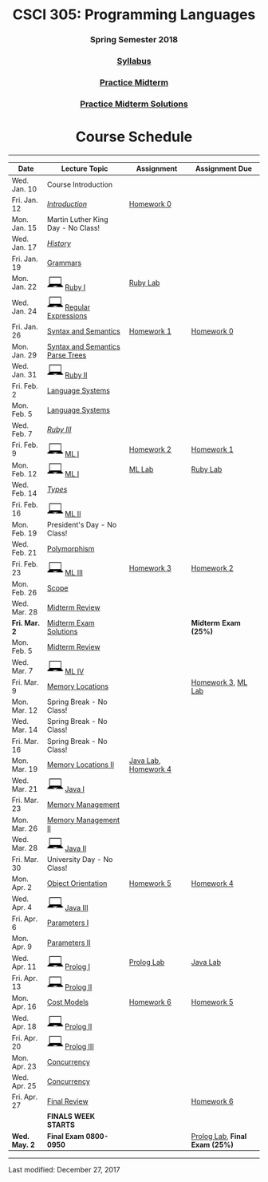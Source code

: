<div align="center">
<h1>CSCI 305: Programming Languages</h1>
<h3>Spring Semester 2018</h3>

<h3><a href="syllabus.html">Syllabus</a></h3>

<h3><a href="exams/midterm-practice.pdf">Practice Midterm</a></h3>

<h3><a href="exams/midterm-practice.html">Practice Midterm Solutions</a></h3>

<h1>Course Schedule</h1>
</div>

---

Date | Lecture Topic | Assignment | Assignment Due
---- | ------------- | --------------- | ------------
Wed. Jan. 10 | Course Introduction | &nbsp; | &nbsp;
Fri. Jan. 12 | *[Introduction](lectures/l02_intro.html)* | [Homework 0](homeworks/hw0.html) | &nbsp;
Mon. Jan. 15 | Martin Luther King Day - No Class! | &nbsp; | &nbsp;
Wed. Jan. 17 | *[History](lectures/l03_history.html)* | &nbsp; | &nbsp;
Fri. Jan. 19 | [Grammars](lectures/l04_grammars.html) | &nbsp; | &nbsp;
Mon. Jan. 22 | ![laptop](images/laptop.png) [Ruby I](lectures/l05_ruby1.html) | [Ruby Lab](homeworks/ruby_lab.html) | &nbsp;
Wed. Jan. 24 | ![laptop](images/laptop.png) [Regular Expressions](lectures/l06_ruby_regex.html) | &nbsp; | &nbsp;
Fri. Jan. 26 | [Syntax and Semantics](lectures/l07_syntax.html) | [Homework 1](homeworks/hw1.html) | [Homework 0](homeworks/hw0.html)
Mon. Jan. 29 | [Syntax and Semantics](lectures/l08_syntax.html) [Parse Trees](lectures/l08-1_parse_trees.html) | &nbsp; | &nbsp;
Wed. Jan. 31 | ![laptop](images/laptop.png) [Ruby II](lectures/l09_ruby2.html) | &nbsp; | &nbsp;
Fri. Feb. 2 | [Language Systems](lectures/l10_langsys.html) | &nbsp; | &nbsp;
Mon. Feb. 5 | [Language Systems](lectures/l12_langsys.html) | &nbsp; | &nbsp;
Wed. Feb. 7 | *[Ruby III](lectures/l11_ruby3.html)* | &nbsp; | &nbsp;
Fri. Feb. 9 | ![laptop](images/laptop.png) [ML I](lectures/l13_ml1.html) | [Homework 2](homeworks/hw2.html) | [Homework 1](homeworks/hw1.html)
Mon. Feb. 12 | ![laptop](images/laptop.png) [ML I](lectures/l14_ml1.html) | [ML Lab](homeworks/ml_lab.html) | [Ruby Lab](homeworks/ruby_lab.html)
Wed. Feb. 14 | *[Types](lectures/l15_types.html)* | &nbsp; | &nbsp;
Fri. Feb. 16 | ![laptop](images/laptop.png) [ML II](lectures/l16_ml2.html) | &nbsp; | &nbsp;
Mon. Feb. 19 | President's Day - No Class! | &nbsp; | &nbsp;
Wed. Feb. 21 | [Polymorphism](lectures/l17_polymorphism.html) | &nbsp; | &nbsp;
Fri. Feb. 23 | ![laptop](images/laptop.png) [ML III](lectures/l18_ml3.html) | [Homework 3](homeworks/hw3.html) | [Homework 2](homeworks/hw2.html)
Mon. Feb. 26 | [Scope](lectures/l19_scope.html) | &nbsp; | &nbsp;
Wed. Mar. 28 | [Midterm Review](lectures/l20_midtermrev.html) | &nbsp; |
**Fri. Mar. 2** | [Midterm Exam Solutions](lectures/l20.5_midterm_solutions.html) | &nbsp; | **Midterm Exam (25%)**
Mon. Feb. 5 | [Midterm Review](lectures/l21_scope.html) | &nbsp; | &nbsp;
Wed. Mar. 7 | ![laptop](images/laptop.png) [ML IV](lectures/l22_ml4.html) | &nbsp; | &nbsp;
Fri. Mar. 9 | [Memory Locations](lectures/l23_memoryloc.html) | &nbsp; | [Homework 3](homeworks/hw3.html), [ML Lab](homeworks/ml_lab.html)
Mon. Mar. 12 | Spring Break - No Class! | &nbsp; | &nbsp;
Wed. Mar. 14 | Spring Break - No Class! | &nbsp; | &nbsp;
Fri. Mar. 16 | Spring Break - No Class! | &nbsp; | &nbsp;
Mon. Mar. 19 | [Memory Locations II](lectures/l24_memloc2.html) | [Java Lab](https://github.com/CSCI305/csci305-java-lab/), [Homework 4](homeworks/hw4.html) | &nbsp;
Wed. Mar. 21 | ![laptop](images/laptop.png) [Java I](lectures/l25_java1.html) | &nbsp; | &nbsp;
Fri. Mar. 23 | [Memory Management](lectures/l26_memmgmt.html) | &nbsp; | &nbsp;
Mon. Mar. 26 | [Memory Management II](lectures/l27_memmgmt2.html) | &nbsp; | &nbsp;
Wed. Mar. 28 | ![laptop](images/laptop.png) [Java II](lectures/l28_java2.html) | &nbsp; | &nbsp;
Fri. Mar. 30 | University Day - No Class! | &nbsp; | &nbsp;
Mon. Apr. 2 | [Object Orientation](lectures/l29_object.html) | [Homework 5](homeworks/hw5.html) | [Homework 4](homeworks/hw4.html)
Wed. Apr. 4 | ![laptop](images/laptop.png) [Java III](lectures/l30_java3.html) | &nbsp; | &nbsp;
Fri. Apr. 6 | [Parameters I](lectures/l31_params1.html) | &nbsp; | &nbsp;
Mon. Apr. 9 | [Parameters II](lectures/l32_params2.html) | &nbsp; | &nbsp;
Wed. Apr. 11 | ![laptop](images/laptop.png) [Prolog I](lectures/l33_prolog1.html) | [Prolog Lab]() | [Java Lab](https://github.com/CSCI305/csci305-java-lab/)
Fri. Apr. 13 | ![laptop](images/laptop.png) [Prolog II](lectures/l34_prolog2.html) | &nbsp; | &nbsp;
Mon. Apr. 16 | [Cost Models](lectures/l35_cost.html) | [Homework 6](homeworks/hw6.html) | [Homework 5](homeworks/hw5.html)
Wed. Apr. 18 | ![laptop](images/laptop.png) [Prolog II](lectures/l36_prolog2.html) | &nbsp; | &nbsp;
Fri. Apr. 20 | ![laptop](images/laptop.png) [Prolog III](lectures/l37_prolog3.html) | &nbsp; | &nbsp;
Mon. Apr. 23 | [Concurrency](lectures/l38_concurrency.html) | &nbsp; | &nbsp;
Wed. Apr. 25 | [Concurrency](lectures/l39_concurrency.html) | &nbsp; | &nbsp;
Fri. Apr. 27 | [Final Review](lectures/l40_finalrev.html) | &nbsp; | [Homework 6](homeworks/hw6.html)
&nbsp; | **FINALS WEEK STARTS** | &nbsp; | &nbsp;
**Wed. May. 2** | **Final Exam 0800-0950** | &nbsp; | [Prolog Lab](), **Final Exam (25%)**

---

Last modified: December 27, 2017
